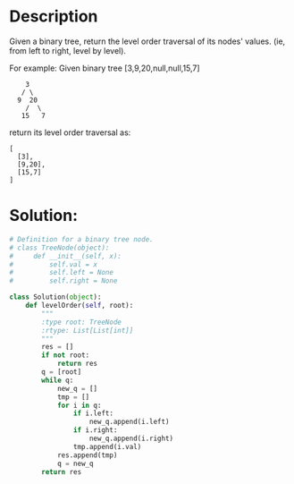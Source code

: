 # Description

Given a binary tree, return the level order traversal of its nodes' values. (ie, from left to right, level by level).

For example:
Given binary tree [3,9,20,null,null,15,7]

```
    3
   / \
  9  20
    /  \
   15   7
```
return its level order traversal as:

```
[
  [3],
  [9,20],
  [15,7]
]
```

# Solution:
```python
# Definition for a binary tree node.
# class TreeNode(object):
#     def __init__(self, x):
#         self.val = x
#         self.left = None
#         self.right = None

class Solution(object):
    def levelOrder(self, root):
        """
        :type root: TreeNode
        :rtype: List[List[int]]
        """
        res = []
        if not root:
            return res
        q = [root]
        while q:
            new_q = []
            tmp = []
            for i in q:
                if i.left:
                    new_q.append(i.left)
                if i.right:
                    new_q.append(i.right)
                tmp.append(i.val)
            res.append(tmp)
            q = new_q
        return res
```   
